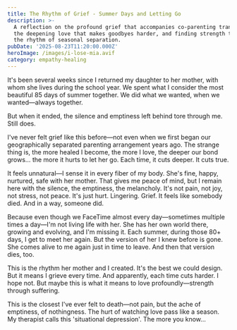 ```yaml
---
title: The Rhythm of Grief - Summer Days and Letting Go
description: >-
  A reflection on the profound grief that accompanies co-parenting transitions,
  the deepening love that makes goodbyes harder, and finding strength through
  the rhythm of seasonal separation.
pubDate: '2025-08-23T11:20:00.000Z'
heroImage: /images/i-lose-mia.avif
category: empathy-healing
---
```


It's been several weeks since I returned my daughter to her mother, with whom she lives during the school year. We spent what I consider the most beautiful 85 days of summer together. We did what we wanted, when we wanted—always together.

But when it ended, the silence and emptiness left behind tore through me. Still does.

I've never felt grief like this before—not even when we first began our geographically separated parenting arrangement years ago. The strange thing is, the more healed I become, the more I love, the deeper our bond grows… the more it hurts to let her go. Each time, it cuts deeper. It cuts true.

It feels unnatural—I sense it in every fiber of my body. She's fine, happy, nurtured, safe with her mother. That gives me peace of mind, but I remain here with the silence, the emptiness, the melancholy. It's not pain, not joy, not stress, not peace. It's just hurt. Lingering. Grief. It feels like somebody died. And in a way, someone did.

Because even though we FaceTime almost every day—sometimes multiple times a day—I'm not living life with her. She has her own world there, growing and evolving, and I'm missing it. Each summer, during those 80+ days, I get to meet her again. But the version of her I knew before is gone. She comes alive to me again just in time to leave. And then that version dies, too.

This is the rhythm her mother and I created. It's the best we could design. But it means I grieve every time. And apparently, each time cuts harder. I hope not. But maybe this is what it means to love profoundly—strength through suffering.

This is the closest I've ever felt to death—not pain, but the ache of emptiness, of nothingness. The hurt of watching love pass like a season. My therapist calls this 'situational depression'. The more you know...
